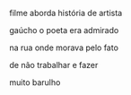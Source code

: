 filme aborda história de artista

gaúcho o poeta era admirado

na rua onde morava pelo fato

de não trabalhar e fazer

muito barulho
